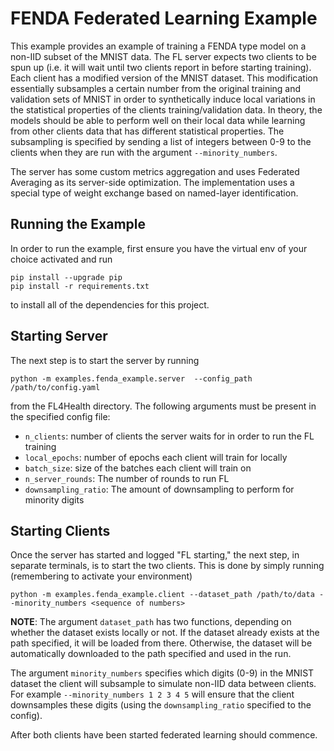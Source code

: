 # FENDA Federated Learning Example
This example provides an example of training a FENDA type model on a non-IID subset of the MNIST data. The FL server
expects two clients to be spun up (i.e. it will wait until two clients report in before starting training). Each client
has a modified version of the MNIST dataset. This modification essentially subsamples a certain number from the original
training and validation sets of MNIST in order to synthetically induce local variations in the statistical properties
of the clients training/validation data. In theory, the models should be able to perform well on their local data
while learning from other clients data that has different statistical properties. The subsampling is specified by
sending a list of integers between 0-9 to the clients when they are run with the argument `--minority_numbers`.

The server has some custom metrics aggregation and uses Federated Averaging as its server-side optimization. The implementation uses a special type of weight exchange based on named-layer identification.

## Running the Example
In order to run the example, first ensure you have the virtual env of your choice activated and run
```
pip install --upgrade pip
pip install -r requirements.txt
```
to install all of the dependencies for this project.

## Starting Server

The next step is to start the server by running
```
python -m examples.fenda_example.server  --config_path /path/to/config.yaml
```
from the FL4Health directory. The following arguments must be present in the specified config file:
* `n_clients`: number of clients the server waits for in order to run the FL training
* `local_epochs`: number of epochs each client will train for locally
* `batch_size`: size of the batches each client will train on
* `n_server_rounds`: The number of rounds to run FL
* `downsampling_ratio`: The amount of downsampling to perform for minority digits

## Starting Clients

Once the server has started and logged "FL starting," the next step, in separate terminals, is to start the two
clients. This is done by simply running (remembering to activate your environment)
```
python -m examples.fenda_example.client --dataset_path /path/to/data --minority_numbers <sequence of numbers>
```
**NOTE**: The argument `dataset_path` has two functions, depending on whether the dataset exists locally or not. If
the dataset already exists at the path specified, it will be loaded from there. Otherwise, the dataset will be
automatically downloaded to the path specified and used in the run.

The argument `minority_numbers` specifies which digits (0-9) in the MNIST dataset the client will subsample to
simulate non-IID data between clients. For example `--minority_numbers 1 2 3 4 5` will ensure that the client
downsamples these digits (using the `downsampling_ratio` specified to the config).

After both clients have been started federated learning should commence.
